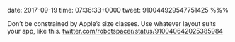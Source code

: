 date: 2017-09-19
time: 07:36:33+0000
tweet: 910044929547751425
%%%

Don’t be constrained by Apple’s size classes. Use whatever layout suits your app, like this. [twitter.com/robotspacer/status/910040642025385984](https://twitter.com/robotspacer/status/910040642025385984)
